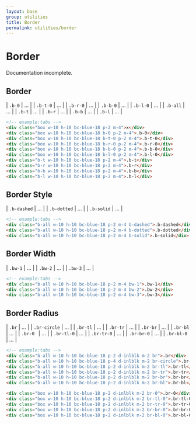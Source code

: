 ```yaml
---
layout: base
group: utilities
title: Border
permalink: utilities/border
---
```


# Border

<p class="hint hint--error">Documentation incomplete.</p>

## Border

| `.b-0`   | … |
| `.b-t-0` | … |
| `.b-r-0` | … |
| `.b-b-0` | … |
| `.b-l-0` | … |
| `.b-all` | … |
| `.b-t`   | … |
| `.b-r`   | … |
| `.b-b`   | … |
| `.b-l`   | … |

```html
<!-- example:tabs -->
<div class="box w-10 h-10 bc-blue-18 p-2 m-4">x</div>
<div class="box w-10 h-10 bc-blue-18 b-0 p-2 m-4">.b-0</div>
<div class="box w-10 h-10 bc-blue-18 b-t-0 p-2 m-4">.b-t-0</div>
<div class="box w-10 h-10 bc-blue-18 b-r-0 p-2 m-4">.b-r-0</div>
<div class="box w-10 h-10 bc-blue-18 b-b-0 p-2 m-4">.b-b-0</div>
<div class="box w-10 h-10 bc-blue-18 b-l-0 p-2 m-4">.b-l-0</div>
<div class="b-t w-10 h-10 bc-blue-18 p-2 m-4">.b-t</div>
<div class="b-r w-10 h-10 bc-blue-18 p-2 m-4">.b-r</div>
<div class="b-b w-10 h-10 bc-blue-18 p-2 m-4">.b-b</div>
<div class="b-l w-10 h-10 bc-blue-18 p-2 m-4">.b-l</div>
```

## Border Style

| `.b-dashed` | … |
| `.b-dotted` | … |
| `.b-solid`  | … |

```html
<!-- example:tabs -->
<div class="b-all w-10 h-10 bc-blue-18 p-2 m-4 b-dashed">.b-dashed</div>
<div class="b-all w-10 h-10 bc-blue-18 p-2 m-4 b-dotted">.b-dotted</div>
<div class="b-all w-10 h-10 bc-blue-18 p-2 m-4 b-solid">.b-solid</div>
```

## Border Width

| `.bw-1` | … |
| `.bw-2` | … |
| `.bw-3` | … |

```html
<!-- example:tabs -->
<div class="b-all w-10 h-10 bc-blue-18 p-2 m-4 bw-1">.bw-1</div>
<div class="b-all w-10 h-10 bc-blue-18 p-2 m-4 bw-2">.bw-2</div>
<div class="b-all w-10 h-10 bc-blue-18 p-2 m-4 bw-3">.bw-3</div>
```

## Border Radius

| `.br`        | … |
| `.br-circle` | … |
| `.br-tl`     | … |
| `.br-tr`     | … |
| `.br-br`     | … |
| `.br-bl`     | … |
| `.br-0 `     | … |
| `.br-tl-0`   | … |
| `.br-tr-0`   | … |
| `.br-br-0`   | … |
| `.br-bl-0`   | … |

```html
<!-- example:tabs -->
<div class="b-all w-10 h-10 bc-blue-18 p-2 d-inlblk m-2 br">.br</div>
<div class="b-all w-10 h-10 bc-blue-18 p-4 d-inlblk m-2 br-circle">.br-circle</div>
<div class="b-all w-10 h-10 bc-blue-18 p-2 d-inlblk m-2 br-tl">.br-tl</div>
<div class="b-all w-10 h-10 bc-blue-18 p-2 d-inlblk m-2 br-tr">.br-tr</div>
<div class="b-all w-10 h-10 bc-blue-18 p-2 d-inlblk m-2 br-br">.br-br</div>
<div class="b-all w-10 h-10 bc-blue-18 p-2 d-inlblk m-2 br-bl">.br-bl</div>

<div class="box w-10 h-10 bc-blue-18 p-2 d-inlblk m-2 br-0">.br-0</div>
<div class="box w-10 h-10 bc-blue-18 p-2 d-inlblk m-2 br-tl-0">.br-tl-0</div>
<div class="box w-10 h-10 bc-blue-18 p-2 d-inlblk m-2 br-tr-0">.br-tr-0</div>
<div class="box w-10 h-10 bc-blue-18 p-2 d-inlblk m-2 br-br-0">.br-br-0</div>
<div class="box w-10 h-10 bc-blue-18 p-2 d-inlblk m-2 br-bl-0">.br-bl-0</div>
```